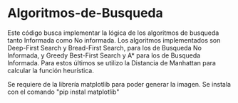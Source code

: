 # Algoritmos-de-Busqueda
Este código busca implementar la lógica de los algoritmos de busqueda tanto Informada como No informada.
Los algoritmos implementados son Deep-First Search y Bread-First Search, para los de Busqueda No Informada, y Greedy Best-First Search y A* para los de Busqueda Informada. Para estos últimos se utilizo la Distancia de Manhattan para calcular la función heurística.

Se requiere de la librería matplotlib para poder generar la imagen. Se instala con el comando "pip instal matplotlib"
